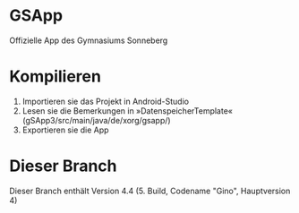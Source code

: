 GSApp
=====

Offizielle App des Gymnasiums Sonneberg

Kompilieren
============
1. Importieren sie das Projekt in Android-Studio
2. Lesen sie die Bemerkungen in »DatenspeicherTemplate« (gSApp3/src/main/java/de/xorg/gsapp/)
3. Exportieren sie die App

Dieser Branch
==============

Dieser Branch enthält Version 4.4 (5. Build, Codename "Gino", Hauptversion 4)
